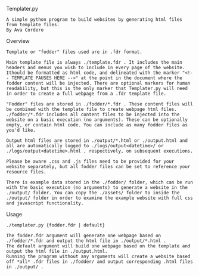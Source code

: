 Templater.py

	A simple python program to build websites by generating html files from template files.
	By Ava Cordero

Overview

	Template or "fodder" files used are in .fdr format.

	Main template file is always ./template.fdr . It includes the main headers and menus you wish to include in every page of the website. Ithould be formatted as html code, and delineated with the marker "<!-- TEMPLATE PAUSES HERE -->" at the point in the document where the fodder content will be injected. There are optional markers for human readability, but this is the only marker that Templater.py will need in order to create a full webpage from a .fdr template file.

	"Fodder" files are stored in ./fodder/*.fdr . These content files will be combined with the template file to create webpage html files. ./fodder/*.fdr includes all content files to be injected into the website on a basic execution (no arguments). These can be optionally empty, or contain html code. You can include as many fodder files as you'd like.

	Output html files are stored in ./output/*.html or ./output.html and all are automatically logged to ./logs/output<datetime>/ or ./logs/output<datetime>.html , respectively, on subsequent executions.

	Please be aware .css and .js files need to be provided for your website separately, but all fodder files can be set to reference your resource files.

	There is example data stored in the ./fodder/ folder, which can be run with the basic execution (no arguments) to generate a website in the ./output/ folder. You can copy the ./assets/ folder to inside the ./output/ folder in order to examine the example website with full css and javascript functionality.
	
Usage

	./templater.py {fodder.fdr | default}

	The fodder.fdr argument will generate one webpage based on ./fodder/*.fdr and output the html file in ./output/*.html .
	The default argument will build one webpage based on the template and output the html file in ./output.html.
	Running the program without any arguments will create a website based off *all* .fdr files in ./fodder/ and output corresponding .html files in ./output/ .
